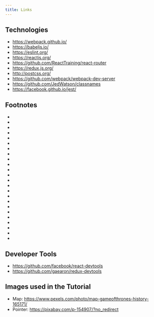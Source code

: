 ```yaml
---
title: Links
---
```


## Technologies

* https://webpack.github.io/
* https://babeljs.io/
* https://eslint.org/
* https://reactjs.org/
* https://github.com/ReactTraining/react-router
* https://redux.js.org/
* http://postcss.org/
* https://github.com/webpack/webpack-dev-server
* https://github.com/JedWatson/classnames
* https://facebook.github.io/jest/

## Footnotes

* [2-1]:
  https://developer.mozilla.org/en-US/docs/Web/JavaScript/Reference/Template_literals

* [5-1]: https://developer.mozilla.org/en-US/docs/Web/API/Fetch_API/Using_Fetch
* [5-2]: https://reactjs.org/
* [5-3]: https://facebook.github.io/jsx/
* [5-4]:
  https://hackernoon.com/react-stateless-functional-components-nine-wins-you-might-have-overlooked-997b0d933dbc

* [7-1]: https://css-tricks.com/css-modules-part-1-need/
* [7-2]: http://cssnext.io/
* [7-3]: https://developer.mozilla.org/en-US/docs/Web/CSS/:root

* [9-1]:
  https://developer.mozilla.org/en-US/docs/Web/JavaScript/Reference/Operators/Destructuring_assignment
* [9-2]: https://reactjs.org/docs/typechecking-with-proptypes.html
* [9-3]: https://reactjs.org/docs/lists-and-keys.html#keys

* [10-1]: https://reactjs.org/docs/events.html
* [10-2]: https://reactjs.org/docs/state-and-lifecycle.html
* [10-3]:
  https://medium.com/@esamatti/react-js-pure-render-performance-anti-pattern-fb88c101332f

* [13-1]: https://reactjs.org/docs/higher-order-components.html
* [13-2]: https://medium.com/@dan_abramov/smart-and-dumb-components-7ca2f9a7c7d0

* [14-1]:
  https://egghead.io/courses/building-react-applications-with-idiomatic-redux
* [14-2]: https://redux.js.org/docs/recipes/reducers/PrerequisiteConcepts.html
* [14-3]:
  https://redux.js.org/docs/recipes/reducers/ImmutableUpdatePatterns.html

* [16-1]:
  https://medium.com/@robinpokorny/index-as-a-key-is-an-anti-pattern-e0349aece318

* [17-1]: https://en.wikipedia.org/wiki/Cowboy_coding
* [17-2]: https://facebook.github.io/jest/

* [20-1]: https://facebook.github.io/jest/docs/en/snapshot-testing.html
* [20-2]: https://en.wikipedia.org/wiki/Polyfill_(programming)

## Developer Tools

* https://github.com/facebook/react-devtools
* https://github.com/gaearon/redux-devtools

## Images used in the Tutorial

* Map: https://www.pexels.com/photo/map-gameofthrones-history-165171/
* Pointer: https://pixabay.com/p-154907/?no_redirect
